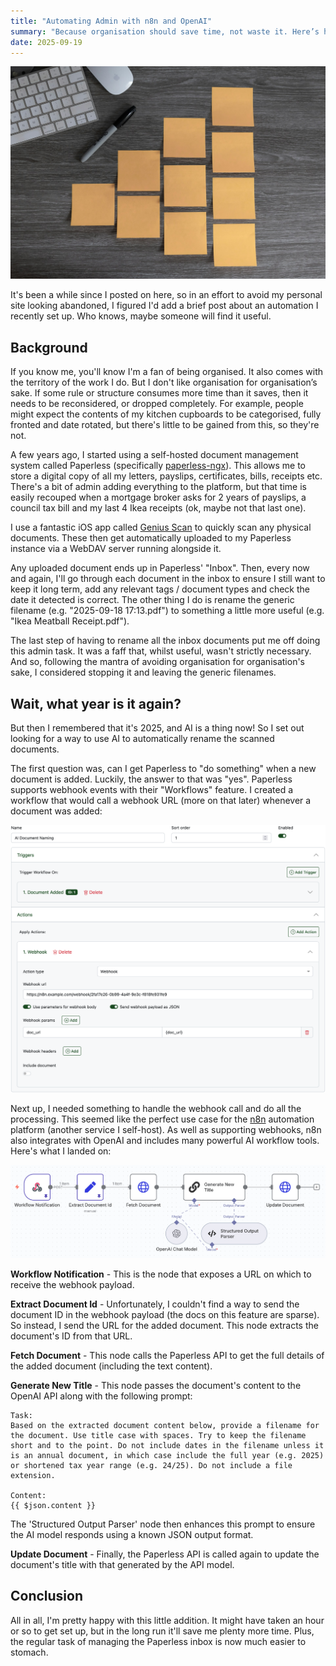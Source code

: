 ```yaml
---
title: "Automating Admin with n8n and OpenAI"
summary: "Because organisation should save time, not waste it. Here’s how I automated scanned document naming with AI."
date: 2025-09-19
---
```


![kelly-sikkema--nz-GTuvyBw-unsplash.jpg](kelly-sikkema--nz-GTuvyBw-unsplash.jpg)

It's been a while since I posted on here, so in an effort to avoid my personal site looking abandoned, I figured I'd add a brief post about an automation I recently set up. Who knows, maybe someone will find it useful.

## Background
If you know me, you'll know I'm a fan of being organised. It also comes with the territory of the work I do. But I don't like organisation for organisation’s sake. If some rule or structure consumes more time than it saves, then it needs to be reconsidered, or dropped completely. For example, people might expect the contents of my kitchen cupboards to be categorised, fully fronted and date rotated, but there's little to be gained from this, so they're not.

A few years ago, I started using a self-hosted document management system called Paperless (specifically [paperless-ngx](https://docs.paperless-ngx.com/)). This allows me to store a digital copy of all my letters, payslips, certificates, bills, receipts etc. There's a bit of admin adding everything to the platform, but that time is easily recouped when a mortgage broker asks for 2 years of payslips, a council tax bill and my last 4 Ikea receipts (ok, maybe not that last one).

I use a fantastic iOS app called [Genius Scan](https://apps.apple.com/us/app/scanner-app-genius-scan/id377672876) to quickly scan any physical documents. These then get automatically uploaded to my Paperless instance via a WebDAV server running alongside it.

Any uploaded document ends up in Paperless' "Inbox". Then, every now and again, I'll go through each document in the inbox to ensure I still want to keep it long term, add any relevant tags / document types and check the date it detected is correct. The other thing I do is rename the generic filename (e.g. "2025-09-18 17:13.pdf") to something a little more useful (e.g. "Ikea Meatball Receipt.pdf").

The last step of having to rename all the inbox documents put me off doing this admin task. It was a faff that, whilst useful, wasn't strictly necessary. And so, following the mantra of avoiding organisation for organisation's sake, I considered stopping it and leaving the generic filenames.

## Wait, what year is it again?
But then I remembered that it's 2025, and AI is a thing now! So I set out looking for a way to use AI to automatically rename the scanned documents.

The first question was, can I get Paperless to "do something" when a new document is added. Luckily, the answer to that was "yes". Paperless supports webhook events with their "Workflows" feature. I created a workflow that would call a webhook URL (more on that later) whenever a document was added:

![Paperless Workflow](paperless-workflow.png)

Next up, I needed something to handle the webhook call and do all the processing. This seemed like the perfect use case for the [n8n](https://n8n.io/) automation platform (another service I self-host). As well as supporting webhooks, n8n also integrates with OpenAI and includes many powerful AI workflow tools. Here's what I landed on:

![n8n Automation](n8n-automation.png)

**Workflow Notification** - This is the node that exposes a URL on which to receive the webhook payload.

**Extract Document Id** - Unfortunately, I couldn't find a way to send the document ID in the webhook payload (the docs on this feature are sparse). So instead, I send the URL for the added document. This node extracts the document's ID from that URL.

**Fetch Document** - This node calls the Paperless API to get the full details of the added document (including the text content).

**Generate New Title** - This node passes the document's content to the OpenAI API along with the following prompt:

```text
Task:
Based on the extracted document content below, provide a filename for the document. Use title case with spaces. Try to keep the filename short and to the point. Do not include dates in the filename unless it is an annual document, in which case include the full year (e.g. 2025) or shortened tax year range (e.g. 24/25). Do not include a file extension.

Content:
{{ $json.content }}
```

The 'Structured Output Parser' node then enhances this prompt to ensure the AI model responds using a known JSON output format.

**Update Document** - Finally, the Paperless API is called again to update the document's title with that generated by the API model.

## Conclusion
All in all, I'm pretty happy with this little addition. It might have taken an hour or so to get set up, but in the long run it'll save me plenty more time. Plus, the regular task of managing the Paperless inbox is now much easier to stomach.
